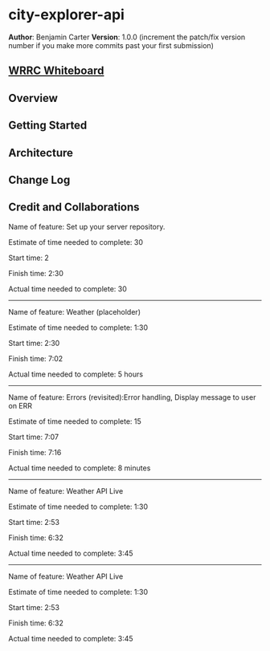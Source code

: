 # city-explorer-api


**Author**: Benjamin Carter
**Version**: 1.0.0 (increment the patch/fix version number if you make more commits past your first submission)

## [WRRC Whiteboard](./public/Whiteboard.png)

## Overview
<!-- Provide a high level overview of what this application is and why you are building it, beyond the fact that it's an assignment for this class. (i.e. What's your problem domain?) -->

## Getting Started
<!-- What are the steps that a user must take in order to build this app on their own machine and get it running? -->

## Architecture
<!-- Provide a detailed description of the application design. What technologies (languages, libraries, etc) you're using, and any other relevant design information. -->

## Change Log
<!-- Use this area to document the iterative changes made to your application as each feature is successfully implemented. Use time stamps. Here's an example:

01-01-2001 4:59pm - Application now has a fully-functional express server, with a GET route for the location resource. -->

## Credit and Collaborations
<!-- Give credit (and a link) to other people or resources that helped you build this application. -->

Name of feature: Set up your server repository.

Estimate of time needed to complete: 30

Start time: 2

Finish time: 2:30

Actual time needed to complete: 30
_____________________________________
Name of feature: Weather (placeholder)

Estimate of time needed to complete: 1:30

Start time: 2:30

Finish time: 7:02

Actual time needed to complete: 5 hours
_____________________________________
Name of feature: Errors (revisited):Error handling, Display message to user on ERR

Estimate of time needed to complete:  15

Start time: 7:07

Finish time: 7:16

Actual time needed to complete:  8 minutes

_____________________________________
Name of feature: Weather API Live

Estimate of time needed to complete: 1:30

Start time: 2:53

Finish time: 6:32

Actual time needed to complete: 3:45
_____________________________________
Name of feature: Weather API Live

Estimate of time needed to complete: 1:30

Start time: 2:53

Finish time: 6:32

Actual time needed to complete: 3:45